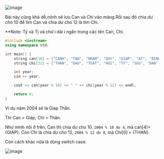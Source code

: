 ![image](https://github.com/Llam-a/Practice_Cpp/assets/115911041/d81bc2a7-9767-47f7-a5de-709c9c1b9202)

Bài này cũng khá dễ,mình sẽ lưu Can và Chi vào mảng.Rồi sau đó chia dư cho 10 để tìm Can và chia dư cho 12 là tìm Chi.

**Note: Tý và Tị và chữ i dài i ngắn trong các tên Can, Chi.

```cpp
#include <iostream>
using namespace std;

int main() {
    string can[10] = {"CANH", "TAN", "NHAM", "QUY", "GIAP", "AT", "BINH", "DINH", "MAU", "KY"};
    string chi[12] = {"THAN", "DAU", "TUAT", "HOI", "TY", "SUU", "DAN", "MAO", "THIN", "TI", "NGO", "MUI"};

    int year;
    cin >> year;

    cout << can[year % 10] << " " << chi[year % 12] << endl;

    return 0;
}
```

Ví dụ năm 2004 sẽ là Giáp Thân.

Thì Can = Giáp, Chi = Thân. 

Như mình nói ở trên, Can thì chia dư cho 10. `2004 % 10 dư 4`, mà can[4]= {GIAP}. Còn Chi là chia dư cho 12, `2004 % 12 dư 0`, mà Chi[0] = {THAN}.

Còn cách khác nữa là dùng switch case.

![image](https://github.com/Llam-a/Practice_Cpp/assets/115911041/24de919d-950e-4463-a696-94814188f529)


